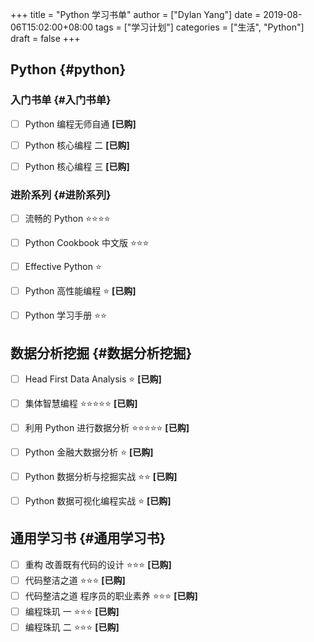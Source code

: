 +++
title = "Python 学习书单"
author = ["Dylan Yang"]
date = 2019-08-06T15:02:00+08:00
tags = ["学习计划"]
categories = ["生活", "Python"]
draft = false
+++

## Python {#python}


### 入门书单 {#入门书单}

-   [ ] Python 编程无师自通 **[已购]**
-   [ ] Python 核心编程 二 **[已购]**
-   [ ] Python 核心编程 三 **[已购]**


### 进阶系列 {#进阶系列}

-   [ ] 流畅的 Python ⭐️⭐️⭐️⭐️️
-   [ ] Python Cookbook 中文版 ⭐️⭐️⭐️
-   [ ] Effective Python ⭐️
-   [ ] Python 高性能编程 ⭐️ **[已购]**
-   [ ] Python 学习手册 ⭐️⭐️


## 数据分析挖掘 {#数据分析挖掘}

-   [ ] Head First Data Analysis ⭐️ **[已购]**
-   [ ] 集体智慧编程 ⭐️⭐️⭐️⭐️⭐️ **[已购]**
-   [ ] 利用 Python 进行数据分析 ⭐️⭐️⭐️⭐️⭐️ **[已购]**
-   [ ] Python 金融大数据分析 ⭐️ **[已购]**
-   [ ] Python 数据分析与挖掘实战 ⭐️⭐️ **[已购]**
-   [ ] Python 数据可视化编程实战 ⭐️ **[已购]**


## 通用学习书 {#通用学习书}

-   [ ] 重构 改善既有代码的设计 ⭐️⭐️⭐️ **[已购]**
-   [ ] 代码整洁之道 ⭐️⭐️⭐️ **[已购]**
-   [ ] 代码整洁之道 程序员的职业素养 ⭐️⭐️⭐️ **[已购]**
-   [ ] 编程珠玑 一 ⭐️⭐️⭐️ **[已购]**
-   [ ] 编程珠玑 二 ⭐️⭐️⭐️ **[已购]**
